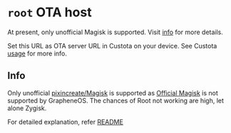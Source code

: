 # `root` OTA host

At present, only unofficial Magisk is supported. Visit [info](#info) for more details.

Set this URL as OTA server URL in Custota on your device.
See Custota [usage](https://github.com/chenxiaolong/Custota#usage) for more info.

## Info

Only unofficial [pixincreate/Magisk](https://https://github.com/pixincreate/Magisk) is supported as [Official Magisk](https://github.com/topjohnwu/Magisk) is not supported by GrapheneOS.
The chances of Root not working are high, let alone Zygisk.

For detailed explanation, refer [README](https://github.com/pixincreate/PixeneOS#root)
